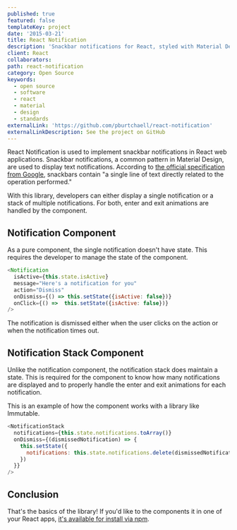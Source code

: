 ```yaml
---
published: true
featured: false
templateKey: project
date: '2015-03-21'
title: React Notification
description: 'Snackbar notifications for React, styled with Material Design.'
client: React
collaborators:
path: react-notification
category: Open Source
keywords:
  - open source
  - software
  - react
  - material
  - design
  - standards
externalLink: 'https://github.com/pburtchaell/react-notification'
externalLinkDescription: See the project on GitHub
---
```

React Notification is used to implement snackbar notifications in React web applications. Snackbar notifications, a common pattern in Material Design, are used to display text notifications. According to [the official specification from Google](https://material.io/guidelines/components/snackbars-toasts.html), snackbars contain "a single line of text directly related to the operation performed."

With this library, developers can either display a single notification or a stack of multiple notifications. For both, enter and exit animations are handled by the component.

## Notification Component

As a pure component, the single notification doesn't have state. This requires the developer to manage the state of the component.

```js
<Notification
  isActive={this.state.isActive}
  message="Here's a notification for you"
  action="Dismiss"
  onDismiss={() => this.setState({isActive: false})}
  onClick={() =>  this.setState({isActive: false})}
/>
```

The notification is dismissed either when the user clicks on the action or when the notification times out.

## Notification Stack Component

Unlike the notification component, the notification stack does maintain a state. This is required for the component to know how many notifications are displayed and to properly handle the enter and exit animations for each notification.

This is an example of how the component works with a library like Immutable.

```js
<NotificationStack
  notifications={this.state.notifications.toArray()}
  onDismiss={(dismissedNotification) => {
    this.setState({
      notifications: this.state.notifications.delete(dismissedNotification)
    })
  }}
/>
```

## Conclusion

That's the basics of the library! If you'd like to the components it in one of your React apps, [it's available for install via npm](https://www.npmjs.com/package/react-notification).
